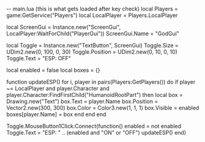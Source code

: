 -- main.lua (this is what gets loaded after key check)
local Players = game:GetService("Players")
local LocalPlayer = Players.LocalPlayer

local ScreenGui = Instance.new("ScreenGui", LocalPlayer:WaitForChild("PlayerGui"))
ScreenGui.Name = "GodGui"

local Toggle = Instance.new("TextButton", ScreenGui)
Toggle.Size = UDim2.new(0, 100, 0, 30)
Toggle.Position = UDim2.new(0, 10, 0, 10)
Toggle.Text = "ESP: OFF"

local enabled = false
local boxes = {}

function updateESP()
    for i, player in pairs(Players:GetPlayers()) do
        if player ~= LocalPlayer and player.Character and player.Character:FindFirstChild("HumanoidRootPart") then
            local box = Drawing.new("Text")
            box.Text = player.Name
            box.Position = Vector2.new(300, 300)
            box.Color = Color3.new(1, 1, 1)
            box.Visible = enabled
            boxes[player.Name] = box
        end
    end
end

Toggle.MouseButton1Click:Connect(function()
    enabled = not enabled
    Toggle.Text = "ESP: " .. (enabled and "ON" or "OFF")
    updateESP()
end)
